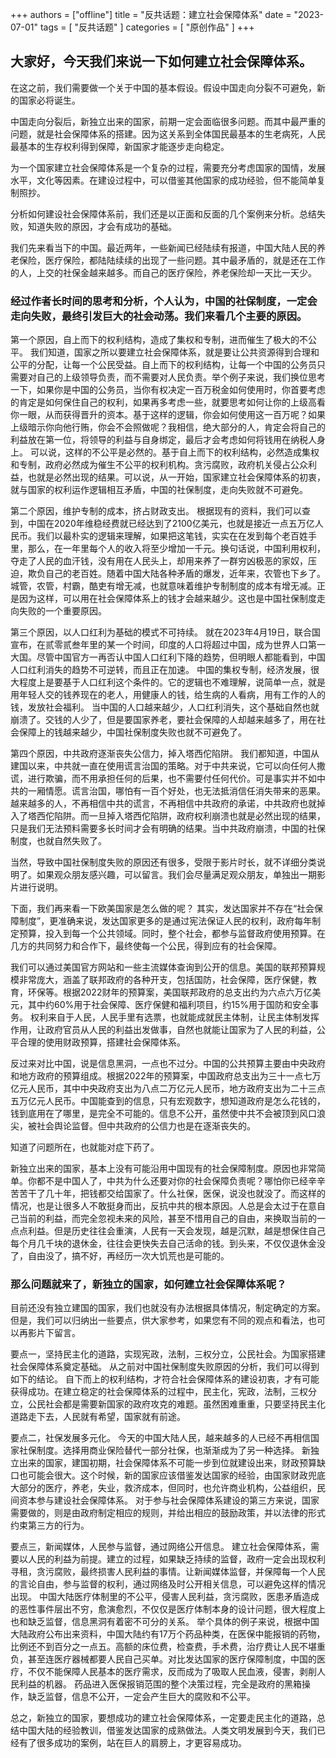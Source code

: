 +++
authors = ["offline"]
title = "反共话题：建立社会保障体系"
date = "2023-07-01"
tags = [
    "反共话题"
]
categories = [
    "原创作品"
]
+++

## 大家好，今天我们来说一下如何建立社会保障体系。

在这之前，我们需要做一个关于中国的基本假设。假设中国走向分裂不可避免，新的国家必将诞生。

中国走向分裂后，新独立出来的国家，前期一定会面临很多问题。而其中最严重的问题，就是社会保障体系的搭建。因为这关系到全体国民最基本的生老病死，人民最基本的生存权利得到保障，新国家才能逐步走向稳定。

为一个国家建立社会保障体系是一个复杂的过程，需要充分考虑国家的国情，发展水平，文化等因素。在建设过程中，可以借鉴其他国家的成功经验，但不能简单复制照抄。

分析如何建设社会保障体系前，我们还是以正面和反面的几个案例来分析。总结失败，知道失败的原因，才会有成功的基础。

我们先来看当下的中国。最近两年，一些新闻已经陆续有报道，中国大陆人民的养老保险，医疗保险，都陆陆续续的出现了一些问题。其中最矛盾的，就是还在工作的人，上交的社保金越来越多。而自己的医疗保险，养老保险却一天比一天少。

### 经过作者长时间的思考和分析，个人认为，中国的社保制度，一定会走向失败，最终引发巨大的社会动荡。我们来看几个主要的原因。

第一个原因，自上而下的权利结构，造成了集权和专制，进而催生了极大的不公平。
我们知道，国家之所以要建立社会保障体系，就是要让公共资源得到合理和公平的分配，让每一个公民受益。自上而下的权利结构，让每一个中国的公务员只需要对自己的上级领导负责，而不需要对人民负责。举个例子来说，我们换位思考一下，如果你是中国的公务员，当你有权决定一百万税金如何使用时，你首要考虑的肯定是如何保住自己的权利，如果再多考虑一些，就要思考如何让你的上级高看你一眼，从而获得晋升的资本。基于这样的逻辑，你会如何使用这一百万呢？如果上级暗示你向他行贿，你会不会照做呢？我相信，绝大部分的人，肯定会将自己的利益放在第一位，将领导的利益与自身绑定，最后才会考虑如何将钱用在纳税人身上。
可以说，这样的不公平是必然的。基于自上而下的权利结构，必然造成集权和专制，政府必然成为催生不公平的权利机构。贪污腐败，政府机关侵占公众利益，也就是必然出现的结果。可以说，从一开始，国家建立社会保障体系的初衷，就与国家的权利运作逻辑相互矛盾，中国的社保制度，走向失败就不可避免。

第二个原因，维护专制的成本，挤占财政支出。
根据现有的资料，我们可以查到，中国在2020年维稳经费就已经达到了2100亿美元，也就是接近一点五万亿人民币。我们以最朴实的逻辑来理解，如果把这笔钱，实实在在发到每个老百姓手里，那么，在一年里每个人的收入将至少增加一千元。换句话说，中国利用权利，夺走了人民的血汗钱，没有用在人民头上，却用来养了一群穷凶极恶的家奴，压迫，欺负自己的老百姓。随着中国大陆各种矛盾的爆发，近年来，农管也下乡了。城管，农管，村霸，酷吏有增无减，也就意味着维护专制制度的成本有增无减。正是因为这样，可以用在社会保障体系上的钱才会越来越少。这也是中国社保制度走向失败的一个重要原因。

第三个原因，以人口红利为基础的模式不可持续。
就在2023年4月19日，联合国宣布，在贰零贰叁年里的某一个时间，印度的人口将超过中国，成为世界人口第一大国。尽管中国官方一再否认中国人口红利下降的趋势，但明眼人都能看到，中国人口红利消失的趋势不可逆转，而且正在加速。
中国的集权专制，经济发展，很大程度上是要基于人口红利这个条件的。它的逻辑也不难理解，说简单一点，就是用年轻人交的钱养现在的老人，用健康人的钱，给生病的人看病，用有工作的人的钱，发放社会福利。
当中国的人口越来越少，人口红利消失，这个基础自然也就崩溃了。交钱的人少了，但是要国家养老，要社会保障的人却越来越多了，用在社会保障上的钱越来越少，中国社保制度失败也就不可避免了。

第四个原因，中共政府逐渐丧失公信力，掉入塔西佗陷阱。
我们都知道，中国从建国以来，中共就一直在使用谎言治国的策略。对于中共来说，它可以向任何人撒谎，进行欺骗，而不用承担任何的后果，也不需要付任何代价。可是事实并不如中共的一厢情愿。谎言治国，哪怕有一百个好处，也无法抵消信任消失带来的恶果。越来越多的人，不再相信中共的谎言，不再相信中共政府的承诺，中共政府也就掉入了塔西佗陷阱。而一旦掉入塔西佗陷阱，政府权利崩溃也就是必然出现的结果，只是我们无法预料需要多长时间才会有明确的结果。当中共政府崩溃，中国的社保制度，也就自然失败了。

当然，导致中国社保制度失败的原因还有很多，受限于影片时长，就不详细分类说明了。如果观众朋友感兴趣，可以留言。我们会尽量满足观众朋友，单独出一期影片进行说明。

下面，我们再来看一下欧美国家是怎么做的呢？
其实，发达国家并不存在“社会保障制度”，更准确来说，发达国家更多的是通过宪法保证人民的权利，政府每年制定预算，投入到每一个公共领域。同时，整个社会，都参与监督政府使用预算。在几方的共同努力和合作下，最终使每一个公民，得到应有的社会保障。

我们可以通过美国官方网站和一些主流媒体查询到公开的信息。美国的联邦预算规模非常庞大，涵盖了联邦政府的各种开支，包括国防，社会保障，医疗保健，教育，环保等。根据2022财年的预算案，美国联邦政府的总支出约为六点六万亿美元，其中约60%用于社会保障、医疗保健和福利项目，约15%用于国防和安全事务。
权利来自于人民，人民手里有选票，也就能成就民主体制，让民主体制发挥作用，让政府官员从人民的利益出发做事，自然也就能让国家为了人民的利益，公平合理的使用财政预算，搭建社会保障体系。

反过来对比中国，说是信息黑洞，一点也不过分。中国的公共预算主要由中央政府和地方政府的预算组成。根据2022年的预算案，中国政府总支出为三十一点七万亿元人民币，其中中央政府支出为八点二万亿元人民币，地方政府支出为二十三点五万亿元人民币。中国能查到的信息，只有宏观数字，想知道政府是怎么花钱的，钱到底用在了哪里，是完全不可能的。信息不公开，虽然使中共不会被顶到风口浪尖，被社会舆论监督。但中共政府的公信力也是在逐渐丧失的。

知道了问题所在，也就能对症下药了。

新独立出来的国家，基本上没有可能沿用中国现有的社会保障制度。原因也非常简单。你都不是中国人了，中共为什么还要对你的社会保障负责呢？哪怕你已经辛辛苦苦干了几十年，把钱都交给国家了。什么社保，医保，说没也就没了。而这样的情况，也是让很多人不敢挺身而出，反抗中共的根本原因。人总是会太过于在意自己当前的利益，而完全忽视未来的风险，甚至不惜用自己的自由，来换取当前的一点点利益。但是历史往往会重演，人民有一天会发现，越是沉默，越是想保住自己每个月几千块的退休金，往往会更快失去自己活命的钱。到头来，不仅仅退休金没了，自由没了，搞不好，再经历一次大饥荒也是可能的。

### 那么问题就来了，新独立的国家，如何建立社会保障体系呢？

目前还没有独立建国的国家，我们也就没有办法根据具体情况，制定确定的方案。但是，我们可以归纳出一些要点，供大家参考，如果您有不同的观点和看法，也可以再影片下留言。

要点一，坚持民主化的道路，实现宪政，法制，三权分立，公民社会。为国家搭建社会保障体系奠定基础。
从之前对中国社保制度失败原因的分析，我们可以得到如下的结论。
自下而上的权利结构，才符合社会保障体系的建设初衷，才有可能获得成功。在建立稳定的社会保障体系的过程中，民主化，宪政，法制，三权分立，公民社会都是需要新国家的政府攻克的难题。虽然困难重重，只要坚持民主化道路走下去，人民就有希望，国家就有前途。

要点二，社保发展多元化。
今天的中国大陆人民，越来越多的人已经不再相信国家社保制度。选择用商业保险替代一部分社保，也渐渐成为了另一种选择。
新独立出来的国家，建国初期，社会保障体系不可能一步到位就建设出来，财政预算缺口也可能会很大。这个时候，新的国家应该借鉴发达国家的经验，由国家财政兜底大部分的医疗，养老，失业，救济成本，但同时，也允许商业机构，公益组织，民间资本参与建设社会保障体系。
对于参与社会保障体系建设的第三方来说，国家需要做的，则是由政府制定相应的规则，并给出相应的鼓励政策，并以法律的形式约束第三方的行为。

要点三，新闻媒体，人民参与监督，通过网络公开信息。
建立社会保障体系，需要以人民的利益为前提。建立的过程，如果缺乏持续的监督，政府一定会出现权利寻租，贪污腐败，最终损害人民利益的事情。让新闻媒体监督，并保障每一个人民的言论自由，参与监督的权利，通过网络及时公开相关信息，可以避免这样的情况出现。
中国大陆医疗体制里的不公平，侵害人民利益，贪污腐败，医患矛盾造成的恶性事件层出不穷，愈演愈烈，不仅仅是医疗体制本身的设计问题，很大程度上也和缺乏监督，信息黑洞有着密不可分的关系。
举个具体的例子来说，根据中国大陆政府公布出来资料，中国大陆约有17万个药品种类，在医保中能报销的药物，比例还不到百分之一点五。高额的床位费，检查费，手术费，治疗费让人民不堪重负，甚至连医疗器械都要人民自己买单。对比发达国家的医疗保障制度，中国的医疗，不仅不能保障人民基本的医疗需求，反而成为了吸取人民血液，侵害，剥削人民利益的机器。
药品进入医保报销范围的整个决策过程，完全是政府的黑箱操作，缺乏监督，信息不公开，一定会产生巨大的腐败和不公平。

总之，新独立的国家，要想成功的建立社会保障体系，一定要走民主化的道路，总结中国大陆的经验教训，借鉴发达国家的成熟做法。人类文明发展到今天，我们已经有了很多成功的案例，站在巨人的肩膀上，才更容易成功。